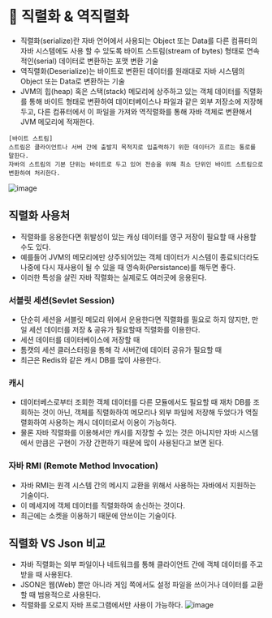 # 🥕 직렬화 & 역직렬화
- 직렬화(serialize)란 자바 언어에서 사용되는 Object 또는 Data를 다른 컴퓨터의 자바 시스템에도 사용 할 수 있도록 바이트 스트림(stream of bytes) 형태로 연속적인(serial) 데이터로 변환하는 포맷 변환 기술
- 역직렬화(Deserialize)는 바이트로 변환된 데이터를 원래대로 자바 시스템의 Object 또는 Data로 변환하는 기술
- JVM의 힙(heap) 혹은 스택(stack) 메모리에 상주하고 있는 객체 데이터를 직렬화를 통해 바이트 형태로 변환하여 데이터베이스나 파일과 같은 외부 저장소에 저장해두고, 다른 컴퓨터에서 이 파일을 가져와 역직렬화를 통해 자바 객체로 변환해서 JVM 메모리에 적재한다.


```
[바이트 스트림]
스트림은 클라이언트나 서버 간에 출발지 목적지로 입출력하기 위한 데이터가 흐르는 통로를 말한다.
자바의 스트림의 기본 단위는 바이트로 두고 있어 전송을 위해 최소 단위인 바이트 스트림으로 변환하여 처리한다.
```
![image](https://github.com/user-attachments/assets/57f6e3ad-bab7-42c4-89eb-03b552faac17)

## 직렬화 사용처
- 직렬화를 응용한다면 휘발성이 있는 캐싱 데이터를 영구 저장이 필요할 때 사용할 수도 있다.
- 예를들어 JVM의 메모리에만 상주되어있는 객체 데이터가 시스템이 종료되더라도 나중에 다시 재사용이 될 수 있을 때 영속화(Persistance)를 해두면 좋다.
- 이러한 특성을 살린 자바 직렬화는 실제로도 여러곳에 응용된다.

### 서블릿 세션(Sevlet Session)
- 단순히 세션을 서블릿 메모리 위에서 운용한다면 직렬화를 필요로 하지 않지만, 만일 세션 데이터를 저장 & 공유가 필요할때 직렬화를 이용한다.
- 세션 데이터를 데이터베이스에 저장할 때
- 톰캣의 세션 클러스터링을 통해 각 서버간에 데이터 공유가 필요할 때
- 최근은 Redis와 같은 캐시 DB를 많이 사용한다.

### 캐시
- 데이터베스로부터 조회한 객체 데이터를 다른 모듈에서도 필요할 때 재차 DB를 조회하는 것이 아닌, 객체를 직렬화하여 메모리나 외부 파일에 저장해 두었다가 역질렬화하여 사용하는 캐시 데이터로서 이용이 가능하다.
- 물론 자바 직렬화를 이용해서만 캐시를 저장할 수 있는 것은 아니지만 자바 시스템에서 만큼은 구현이 가장 간편하기 때문에 많이 사용된다고 보면 된다.

### 자바 RMI (Remote Method Invocation)
- 자바 RMI는 원격 시스템 간의 메시지 교환을 위해서 사용하는 자바에서 지원하는 기술이다.
- 이 메세지에 객체 데이터를 직렬화하여 송신하는 것이다.
- 최근에는 소켓을 이용하기 때문에 안쓰이는 기술이다.


## 직렬화 VS Json 비교
- 자바 직렬화는 외부 파일이나 네트워크를 통해 클라이언트 간에 객체 데이터를 주고 받을 때 사용된다.
- JSON은 웹(Web) 뿐만 아니라 게임 쪽에서도 설정 파일을 쓰이거나 데이터를 교환할 때 범용적으로 사용된다.
- 직렬화를 오로지 자바 프로그램에서만 사용이 가능하다.
![image](https://github.com/user-attachments/assets/df0e7cde-f291-48b3-887d-00e311b5b5c2)

